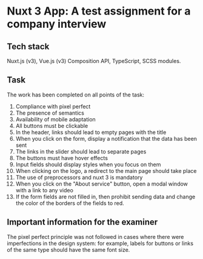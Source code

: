 # Nuxt 3 App: A test assignment for a company interview


## Tech stack

Nuxt.js (v3), Vue.js (v3) Composition API, TypeScript, SCSS modules.


## Task

The work has been completed on all points of the task:

1. Compliance with pixel perfect
2. The presence of semantics
3. Availability of mobile adaptation
4. All buttons must be clickable
5. In the header, links should lead to empty pages with the title
6. When you click on the form, display a notification that the data has been sent
7. The links in the slider should lead to separate pages
8. The buttons must have hover effects
9. Input fields should display styles when you focus on them
10. When clicking on the logo, a redirect to the main page should take place
11. The use of preprocessors and nuxt 3 is mandatory
12. When you click on the "About service" button, open a modal window with a link to any video
13. If the form fields are not filled in, then prohibit sending data and change the color of the borders of the fields to red.


## Important information for the examiner

The pixel perfect principle was not followed in cases where there were imperfections in the design system:
for example, labels for buttons or links of the same type should have the same font size.

